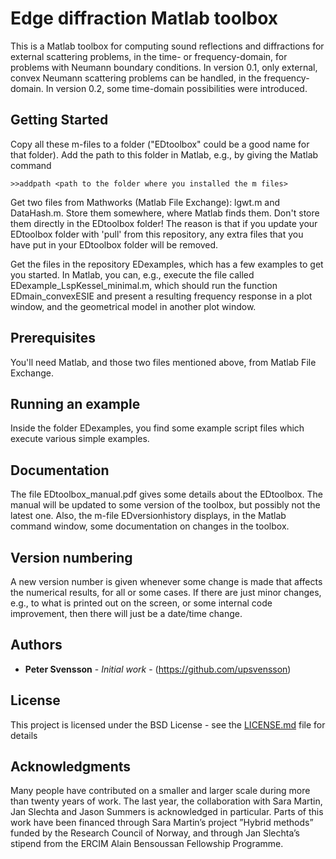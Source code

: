 # Edge diffraction Matlab toolbox

This is a Matlab toolbox for computing sound reflections and diffractions for external scattering problems, in the time- or frequency-domain, for problems with Neumann boundary conditions. In version 0.1, only external, convex Neumann scattering problems can be handled, in the frequency-domain. In version 0.2, some time-domain possibilities were introduced.

## Getting Started

Copy all these m-files to a folder ("EDtoolbox" could be a good name for that folder). Add the path to this folder in Matlab, e.g., by giving the Matlab command

```
>>addpath <path to the folder where you installed the m files>
```

Get two files from Mathworks (Matlab File Exchange): lgwt.m and DataHash.m. Store them somewhere, where Matlab finds them. Don't store them directly in the EDtoolbox folder! The reason is that if you update your EDtoolbox folder with 'pull' from this repository, any extra files that you have put in your EDtoolbox folder will be removed. 

Get the files in the repository EDexamples, which has a few examples to get you started. In Matlab, you can, e.g., execute the file called EDexample_LspKessel_minimal.m, which should run the function EDmain_convexESIE and present a resulting frequency response in a plot window, and the geometrical model in another plot window.

## Prerequisites

You'll need Matlab, and those two files mentioned above, from Matlab File Exchange.


## Running an example

Inside the folder EDexamples, you find some example script files which execute various simple examples.

## Documentation

The file EDtoolbox_manual.pdf gives some details about the EDtoolbox. The manual will be updated to some version of the toolbox, but possibly not the latest one. Also, the m-file EDversionhistory displays, in the Matlab command window, some documentation on changes in the toolbox.

## Version numbering

A new version number is given whenever some change is made that affects the numerical results, for all or some cases. If there are just minor changes, e.g., to what is printed out on the screen, or some internal code improvement, then there will just be a date/time change. 

## Authors

* **Peter Svensson** - *Initial work* - (https://github.com/upsvensson)


## License

This project is licensed under the BSD License - see the [LICENSE.md](LICENSE.md) file for details

## Acknowledgments

Many people have contributed on a smaller and larger scale during more than twenty years of work. The last year, the collaboration with Sara Martin, Jan Slechta and Jason Summers is acknowledged in particular.
Parts of this work have been financed through Sara Martin’s project ”Hybrid methods” funded by the Research Council of Norway, and through Jan Slechta’s stipend from the ERCIM Alain Bensoussan Fellowship Programme.


